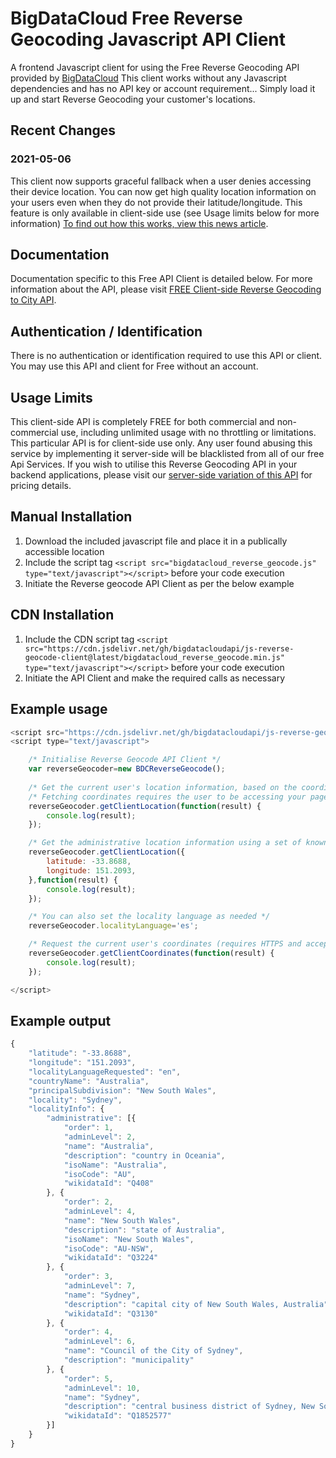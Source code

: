 # BigDataCloud Free Reverse Geocoding Javascript API Client


A frontend Javascript client for using the Free Reverse Geocoding API provided by [BigDataCloud](https://www.bigdatacloud.com)
This client works without any Javascript dependencies and has no API key or account requirement... Simply load it up and start Reverse Geocoding your customer's locations.


## Recent Changes

### 2021-05-06 
This client now supports graceful fallback when a user denies accessing their device location.
You can now get high quality location information on your users even when they do not provide their latitude/longitude.
This feature is only available in client-side use (see Usage limits below for more information)
[To find out how this works, view this news article](https://www.bigdatacloud.com/blog/new-feature-update-free-client-side-reverse-geocoding-api-with-ip-geolocation-fallback).


## Documentation

Documentation specific to this Free API Client is detailed below.
For more information about the API, please visit [FREE Client-side Reverse Geocoding to City API](https://www.bigdatacloud.com/free-api/free-reverse-geocode-to-city-api).



## Authentication / Identification

There is no authentication or identification required to use this API or client.
You may use this API and client for Free without an account.



## Usage Limits

This client-side API is completely FREE for both commercial and non-commercial use, including unlimited usage with no throttling or limitations.
This particular API is for client-side use only. Any user found abusing this service by implementing it server-side will be blacklisted from all of our free Api Services.
If you wish to utilise this Reverse Geocoding API in your backend applications, please visit our [server-side variation of this API](https://www.bigdatacloud.com/reverse-geocoding) for pricing details.



## Manual Installation

1. Download the included javascript file and place it in a publically accessible location
2. Include the script tag `<script src="bigdatacloud_reverse_geocode.js" type="text/javascript"></script>` before your code execution
3. Initiate the Reverse geocode API Client as per the below example



## CDN Installation

1. Include the CDN script tag `<script src="https://cdn.jsdelivr.net/gh/bigdatacloudapi/js-reverse-geocode-client@latest/bigdatacloud_reverse_geocode.min.js" type="text/javascript"></script>` before your code execution
2. Initiate the API Client and make the required calls as necessary



## Example usage

```javascript
<script src="https://cdn.jsdelivr.net/gh/bigdatacloudapi/js-reverse-geocode-client@latest/bigdatacloud_reverse_geocode.min.js" type="text/javascript"></script>
<script type="text/javascript">

    /* Initialise Reverse Geocode API Client */
    var reverseGeocoder=new BDCReverseGeocode();
    
    /* Get the current user's location information, based on the coordinates provided by their browser */
    /* Fetching coordinates requires the user to be accessing your page over HTTPS and to allow the location prompt. */
    reverseGeocoder.getClientLocation(function(result) {
        console.log(result);
    });

    /* Get the administrative location information using a set of known coordinates */
    reverseGeocoder.getClientLocation({
        latitude: -33.8688,
        longitude: 151.2093,
    },function(result) {
        console.log(result);
    });

    /* You can also set the locality language as needed */
    reverseGeocoder.localityLanguage='es';

    /* Request the current user's coordinates (requires HTTPS and acceptance of prompt) */
    reverseGeocoder.getClientCoordinates(function(result) {
        console.log(result);
    });

</script>
```


## Example output

```javascript
{
    "latitude": "-33.8688",
    "longitude": "151.2093",
    "localityLanguageRequested": "en",
    "countryName": "Australia",
    "principalSubdivision": "New South Wales",
    "locality": "Sydney",
    "localityInfo": {
        "administrative": [{
            "order": 1,
            "adminLevel": 2,
            "name": "Australia",
            "description": "country in Oceania",
            "isoName": "Australia",
            "isoCode": "AU",
            "wikidataId": "Q408"
        }, {
            "order": 2,
            "adminLevel": 4,
            "name": "New South Wales",
            "description": "state of Australia",
            "isoName": "New South Wales",
            "isoCode": "AU-NSW",
            "wikidataId": "Q3224"
        }, {
            "order": 3,
            "adminLevel": 7,
            "name": "Sydney",
            "description": "capital city of New South Wales, Australia",
            "wikidataId": "Q3130"
        }, {
            "order": 4,
            "adminLevel": 6,
            "name": "Council of the City of Sydney",
            "description": "municipality"
        }, {
            "order": 5,
            "adminLevel": 10,
            "name": "Sydney",
            "description": "central business district of Sydney, New South Wales, Australia",
            "wikidataId": "Q1852577"
        }]
    }
}
```

